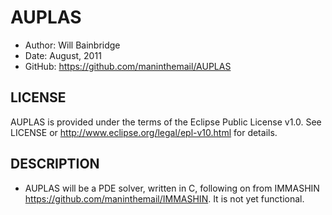AUPLAS
======

* Author:	Will Bainbridge
* Date:		August, 2011
* GitHub:	<https://github.com/maninthemail/AUPLAS>

LICENSE
-------

AUPLAS is provided under the terms of the Eclipse Public License v1.0. See LICENSE or <http://www.eclipse.org/legal/epl-v10.html> for details.

DESCRIPTION
-----------

* AUPLAS will be a PDE solver, written in C, following on from IMMASHIN <https://github.com/maninthemail/IMMASHIN>. It is not yet functional.
